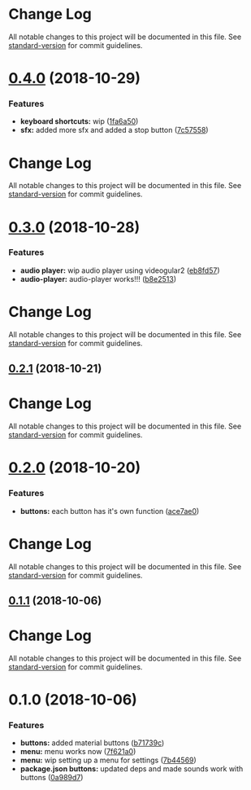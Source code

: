 # Change Log

All notable changes to this project will be documented in this file. See [standard-version](https://github.com/conventional-changelog/standard-version) for commit guidelines.

# [0.4.0](https://github.com/benhalverson/electron-angular-soundapp/compare/v0.3.0...v0.4.0) (2018-10-29)


### Features

* **keyboard shortcuts:** wip ([1fa6a50](https://github.com/benhalverson/electron-angular-soundapp/commit/1fa6a50))
* **sfx:** added more sfx and added a stop button ([7c57558](https://github.com/benhalverson/electron-angular-soundapp/commit/7c57558))



# Change Log

All notable changes to this project will be documented in this file. See [standard-version](https://github.com/conventional-changelog/standard-version) for commit guidelines.

# [0.3.0](https://github.com/benhalverson/electron-angular-soundapp/compare/v0.2.1...v0.3.0) (2018-10-28)


### Features

* **audio player:** wip audio player using videogular2 ([eb8fd57](https://github.com/benhalverson/electron-angular-soundapp/commit/eb8fd57))
* **audio-player:** audio-player works!!! ([b8e2513](https://github.com/benhalverson/electron-angular-soundapp/commit/b8e2513))



# Change Log

All notable changes to this project will be documented in this file. See [standard-version](https://github.com/conventional-changelog/standard-version) for commit guidelines.

## [0.2.1](https://github.com/benhalverson/electron-angular-soundapp/compare/v0.2.0...v0.2.1) (2018-10-21)



# Change Log

All notable changes to this project will be documented in this file. See [standard-version](https://github.com/conventional-changelog/standard-version) for commit guidelines.

# [0.2.0](https://github.com/benhalverson/electron-angular-soundapp/compare/v0.1.1...v0.2.0) (2018-10-20)


### Features

* **buttons:** each button has it's own function ([ace7ae0](https://github.com/benhalverson/electron-angular-soundapp/commit/ace7ae0))



# Change Log

All notable changes to this project will be documented in this file. See [standard-version](https://github.com/conventional-changelog/standard-version) for commit guidelines.

## [0.1.1](https://github.com/benhalverson/electron-angular-soundapp/compare/v0.1.0...v0.1.1) (2018-10-06)



# Change Log

All notable changes to this project will be documented in this file. See [standard-version](https://github.com/conventional-changelog/standard-version) for commit guidelines.

# 0.1.0 (2018-10-06)


### Features

* **buttons:** added material buttons ([b71739c](https://github.com/benhalverson/electron-angular-soundapp/commit/b71739c))
* **menu:** menu works now ([7f621a0](https://github.com/benhalverson/electron-angular-soundapp/commit/7f621a0))
* **menu:** wip setting up a menu for settings ([7b44569](https://github.com/benhalverson/electron-angular-soundapp/commit/7b44569))
* **package.json buttons:** updated deps and made sounds work with buttons ([0a989d7](https://github.com/benhalverson/electron-angular-soundapp/commit/0a989d7))
